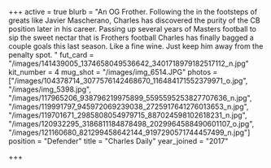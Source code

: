 +++
active = true
blurb = "An OG Frother. Following the in the footsteps of greats like Javier Mascherano, Charles has discovered the purity of the CB position later in his career. Passing up several years of Masters football to sip the sweet nectar that is Frothers football Charles has finally bagged a couple goals this last season. Like a fine wine. Just keep him away from the penalty spot. "
fut_card = "/images/141439005_1374658049536642_3401718979182517112_n.jpg"
kit_number = 4
mug_shot = "/images/img_6514.JPG"
photos = ["/images/104378714_3077576142468670_116484171552379971_o.jpg", "/images/img_5398.jpg", "/images/117965206_938796219975899_5595595253827707636_n.jpg", "/images/119991797_945972069239038_2725917641276013653_n.jpg", "/images/119701671_2985808054979715_887024598102618231_n.jpg", "/images/120932295_3186811184878498_2029964588490601107_o.jpg", "/images/121160680_821299458642144_9197290571744457499_n.jpg"]
position = "Defender"
title = "Charles Daily"
year_joined = "2017"

+++

